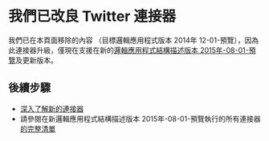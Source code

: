 <properties
   pageTitle="邏輯應用程式中使用 Twitter 連接器 |Microsoft Azure 應用程式服務"
   description="如何建立及設定 Twitter 連接器或 API 應用程式，並將其用於 Azure 應用程式服務中的邏輯應用程式"
   services="logic-apps"
   documentationCenter=".net,nodejs,java"
   authors="msftman"
   manager="erikre"
   editor=""/>

<tags
   ms.service="logic-apps"
   ms.devlang="multiple"
   ms.topic="article"
   ms.tgt_pltfrm="na"
   ms.workload="integration"
   ms.date="04/19/2016"
   ms.author="deonhe"/>


# <a name="weve-improved-the-twitter-connector"></a>我們已改良 Twitter 連接器 

我們已在本頁面移除的內容 （目標邏輯應用程式版本 2014年 12-01-預覽），因為此連接器升級，僅現在支援在新的[邏輯應用程式結構描述版本 2015年-08-01-預覽](./app-service-logic-schema-2015-08-01.md)及更新版本。 


## <a name="next-steps"></a>後續步驟    

- [深入了解新的連接器](../connectors/connectors-create-api-twitter.md)
- 請參閱在新邏輯應用程式結構描述版本 2015年-08-01-預覽執行的所有連接器[的完整清單](../connectors/apis-list.md)  